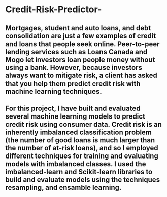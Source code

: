 # Credit-Risk-Predictor-

## Mortgages, student and auto loans, and debt consolidation are just a few examples of credit and loans that people seek online. Peer-to-peer lending services such as Loans Canada and Mogo let investors loan people money without using a bank. However, because investors always want to mitigate risk, a client has asked that you help them predict credit risk with machine learning techniques.

## For this project, I have built and evaluated several machine learning models to predict credit risk using consumer data. Credit risk is an inherently imbalanced classification problem (the number of good loans is much larger than the number of at-risk loans), and so I employed different techniques for training and evaluating models with imbalanced classes. I used the imbalanced-learn and Scikit-learn libraries to build and evaluate models using the techniques resampling, and ensamble learning. 
